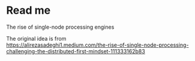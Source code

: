 # Read me

The rise of single-node processing engines

The original idea is from  
https://alirezasadeghi1.medium.com/the-rise-of-single-node-processing-challenging-the-distributed-first-mindset-111333162b83